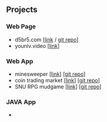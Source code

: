 ## Projects

### Web Page

- d5br5.com  [[link](http://d5br5.com) / [git repo](https://github.com/d5br5/d5br5.com)]
- youniv.video [[link](http://www.youniv.video)]

### Web App

- minesweeper [[link](https://d5br5.github.io/minesweeper/)] [[git repo](https://github.com/d5br5/minesweeper)]
- coin trading market [[link](https://codesandbox.io/s/naughty-browser-5rvjd?file=/src/index.js)] [[git repo](https://github.com/d5br5/coindealer.api)]
- SNU RPG mudgame [[link](https://hxj8x.sse.codesandbox.io/)] [[git repo](https://github.com/jaecheoljung/mudgame)]

### JAVA App

- 


<!--
**d5br5/d5br5** is a ✨ _special_ ✨ repository because its `README.md` (this file) appears on your GitHub profile.

Here are some ideas to get you started:

- 🔭 I’m currently working on ...
- 🌱 I’m currently learning ...
- 👯 I’m looking to collaborate on ...
- 🤔 I’m looking for help with ...
- 💬 Ask me about ...
- 📫 How to reach me: ...
- 😄 Pronouns: ...
- ⚡ Fun fact: ...
-->
